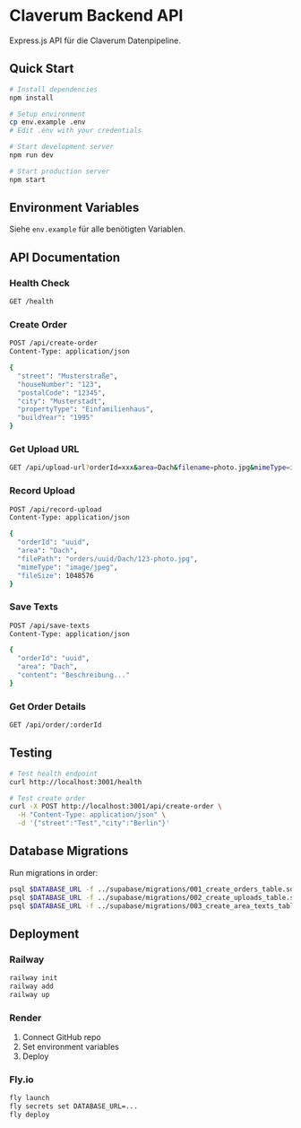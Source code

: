 # Claverum Backend API

Express.js API für die Claverum Datenpipeline.

## Quick Start

```bash
# Install dependencies
npm install

# Setup environment
cp env.example .env
# Edit .env with your credentials

# Start development server
npm run dev

# Start production server
npm start
```

## Environment Variables

Siehe `env.example` für alle benötigten Variablen.

## API Documentation

### Health Check
```bash
GET /health
```

### Create Order
```bash
POST /api/create-order
Content-Type: application/json

{
  "street": "Musterstraße",
  "houseNumber": "123",
  "postalCode": "12345",
  "city": "Musterstadt",
  "propertyType": "Einfamilienhaus",
  "buildYear": "1995"
}
```

### Get Upload URL
```bash
GET /api/upload-url?orderId=xxx&area=Dach&filename=photo.jpg&mimeType=image/jpeg
```

### Record Upload
```bash
POST /api/record-upload
Content-Type: application/json

{
  "orderId": "uuid",
  "area": "Dach",
  "filePath": "orders/uuid/Dach/123-photo.jpg",
  "mimeType": "image/jpeg",
  "fileSize": 1048576
}
```

### Save Texts
```bash
POST /api/save-texts
Content-Type: application/json

{
  "orderId": "uuid",
  "area": "Dach",
  "content": "Beschreibung..."
}
```

### Get Order Details
```bash
GET /api/order/:orderId
```

## Testing

```bash
# Test health endpoint
curl http://localhost:3001/health

# Test create order
curl -X POST http://localhost:3001/api/create-order \
  -H "Content-Type: application/json" \
  -d '{"street":"Test","city":"Berlin"}'
```

## Database Migrations

Run migrations in order:
```bash
psql $DATABASE_URL -f ../supabase/migrations/001_create_orders_table.sql
psql $DATABASE_URL -f ../supabase/migrations/002_create_uploads_table.sql
psql $DATABASE_URL -f ../supabase/migrations/003_create_area_texts_table.sql
```

## Deployment

### Railway
```bash
railway init
railway add
railway up
```

### Render
1. Connect GitHub repo
2. Set environment variables
3. Deploy

### Fly.io
```bash
fly launch
fly secrets set DATABASE_URL=...
fly deploy
```

